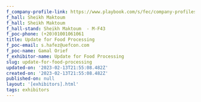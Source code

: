 ```yaml
---
f_company-profile-link: https://www.playbook.com/s/fec/company-profiles
f_hall: Sheikh Maktoum
f_hall: Sheikh Maktoum
f_hall-stand: Sheikh Maktoum  - M-F43
f_poc-phone: (+20)01001061061
title: Update for Food Processing
f_poc-email: s.hafez@uefcon.com
f_poc-name: Gamal Orief
f_exhibitor-name: Update for Food Processing
slug: update-for-food-processing
updated-on: '2023-02-13T21:55:08.482Z'
created-on: '2023-02-13T21:55:08.482Z'
published-on: null
layout: '[exhibitors].html'
tags: exhibitors
---
```



